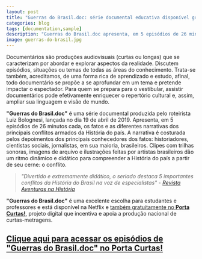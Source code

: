 ```yaml
---
layout: post
title: "Guerras do Brasil.doc: série documental educativa disponível gratuitamente"
categories: blog
tags: [documentation,sample]
description: "Guerras do Brasil.doc apresenta, em 5 episódios de 26 minutos cada, os fatos e as diferentes narrativas dos principais conflitos armados da História do país e está disponível na Netflix e no Porta Curtas!"
image: guerras-do-brasil.jpg
---
```


Documentários são produções audiovisuais (curtas ou longas) que se caracterizam por abordar e explorar aspectos da realidade. Discutem episódios, situações ou temas de todas as áreas do conhecimento. Trata-se também, acreditamos, de uma forma rica de aprendizado e estudo, afinal, todo documentário se propõe a se aprofundar em um tema e pretende impactar o espectador. Para quem se prepara para o vestibular, assistir documentários pode efetivamente enriquecer o repertório cultural e, assim, ampliar sua linguagem e visão de mundo.

**"Guerras do Brasil.doc"** é uma série documental produzida pelo roteirista Luiz Bolognesi, lançada no dia 19 de abril de 2019. Apresenta, em 5 episódios de 26 minutos cada, os fatos e as diferentes narrativas dos principais conflitos armados da História do país. A narrativa é costurada pelos depoimentos dos principais conhecedores dos fatos: historiadores, cientistas sociais, jornalistas, em sua maioria, brasileiros. Clipes com trilhas sonoras, imagens de arquivo e ilustrações feitas por artistas brasileiros dão um ritmo dinâmico e didático para compreender a História do país a partir de seu cerne: o conflito.

> *"Divertido e extremamente didático, o seriado destaca 5 importantes conflitos da História do Brasil na voz de especialistas"* - *[Revista Aventuras na História](https://aventurasnahistoria.uol.com.br/noticias/reportagem/ah-indica-guerras-do-brasildoc.phtml "AH indica: Guerras do Brasil.doc, série da Netflix")*

**"Guerras do Brasil.doc"** é uma excelente escolha para estudantes e professores e está disponível na Netflix e [também gratuitamente no **Porta Curtas!**](http://portacurtas.org.br/series/serie.aspx?serieId=28), projeto digital que incentiva e apoia a produção nacional de curtas-metragens.

## [Clique aqui para acessar os episódios de "Guerras do Brasil.doc" no Porta Curtas!](http://portacurtas.org.br/series/serie.aspx?serieId=28)